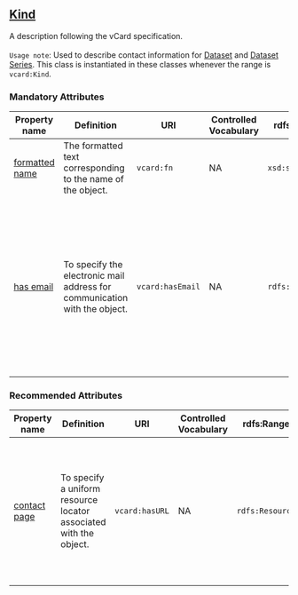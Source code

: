 ## [Kind](https://www.w3.org/TR/vcard-rdf/#d4e1819)

A description following the vCard specification. <br><br>
`Usage note`: Used to describe contact information for [Dataset](linkto:dataset) and [Dataset Series](linkto:dataset-series). This class is instantiated in these classes whenever the range is `vcard:Kind`.

 

### Mandatory Attributes

<table>
  <thead>
    <tr>
      <th>Property name</th>
      <th>Definition</th>
      <th>URI</th>
      <th>Controlled Vocabulary</th>
      <th>rdfs:Range</th>
      <th>Usage Note</th>
      <th>Cardinality</th>
    </tr>
  </thead>
  <tbody>
    <tr>
      <td><a href="https://www.w3.org/TR/vcard-rdf/#d4e891">formatted name</a></td>
      <td>The formatted text corresponding to the name of the object.</td>
      <td><code>vcard:fn</code></td>
      <td>NA</td>
      <td><code>xsd:string</code></td>
      <td>Provide the full name of the contact point, such as the name of a person or department responsible for communication.</td>
      <td>1</td>
    </tr>
    <tr>
      <td><a href="https://www.w3.org/TR/vcard-rdf/#d4e183">has email</a></td>
      <td>To specify the electronic mail address for communication with the object.</td>
      <td><code>vcard:hasEmail</code></td>
      <td>NA</td>
      <td><code>rdfs:Resource</code></td>
      <td>When naming a contact point, this information needs to be further specified with additional information, i.e., an email address. This email address does not need to be a direct contact to the person responsible for the management of the data, it could be a generic information email. The email address has to be provided starting with <code>mailto:</code> prefix. <br> For example: <code>mailto:info@example.com</code> / <code>mailto:jane.doe@example.com</code></td>
      <td>1</td>
    </tr>
  </tbody>
</table>


 ### Recommended  Attributes

<table>
  <thead>
    <tr>
      <th>Property name</th>
      <th>Definition</th>
      <th>URI</th>
      <th>Controlled Vocabulary</th>
      <th>rdfs:Range</th>
      <th>Usage Note</th>
      <th>Cardinality</th>
    </tr>
  </thead>
  <tbody>
    <tr>
      <td><a href="https://www.w3.org/TR/vcard-rdf/#d4e605">contact page</a></td>
      <td>To specify a uniform resource locator associated with the object.</td>
      <td><code>vcard:hasURL</code></td>
      <td>NA</td>
      <td><code>rdfs:Resource</code></td>
      <td>A webpage that either allows to make contact (i.e. a webform) or the information contains how to get into contact.</td>
      <td>0..*</td>
    </tr>
  </tbody>
</table>
